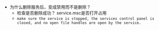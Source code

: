 * 为什么删除服务后，变成禁用而不是删除？
    * 检查是否删除成功？ service.msc是否打开占用
    * `make sure the service is stopped, the services control panel is closed, and no open file handles are open by the service.`

